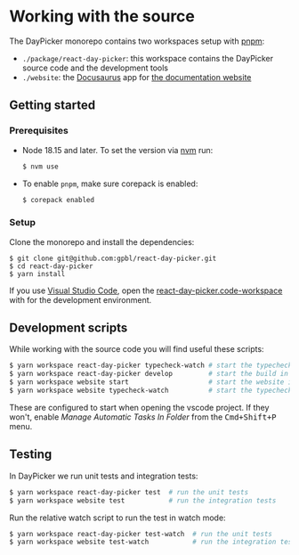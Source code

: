 # Working with the source

The DayPicker monorepo contains two workspaces setup with [pnpm](https://pnpm.io/installation):

- `./package/react-day-picker`: this workspace contains the DayPicker source code and the development tools
- `./website`: the [Docusaurus](http://v2.docusaurus.io) app for [the documentation website](http://react-day-picker-next.netlify.app)

## Getting started

### Prerequisites

- Node 18.15 and later. To set the version via [nvm](https://github.com/nvm-sh/nvm) run:
  ```bash
  $ nvm use
  ```
- To enable `pnpm`, make sure corepack is enabled:
  ```bash
  $ corepack enabled
  ```

### Setup

Clone the monorepo and install the dependencies:

```
$ git clone git@github.com:gpbl/react-day-picker.git
$ cd react-day-picker
$ yarn install
```

If you use [Visual Studio Code](https://code.visualstudio.com/), open the [react-day-picker.code-workspace](https://github.com/gpbl/react-day-picker/blob/master/react-day-picker.code-workspace) with for the development environment.

## Development scripts

While working with the source code you will find useful these scripts:

```bash
$ yarn workspace react-day-picker typecheck-watch # start the typecheck in watch mode
$ yarn workspace react-day-picker develop         # start the build in watch mode
$ yarn workspace website start                    # start the website in watch mode
$ yarn workspace website typecheck-watch          # start the typecheck in watch mode for website
```

These are configured to start when opening the vscode project. If they won't, enable _Manage Automatic Tasks In Folder_ from the <kbd>Cmd+Shift+P</kbd> menu.

## Testing

In DayPicker we run unit tests and integration tests:

```bash
$ yarn workspace react-day-picker test  # run the unit tests
$ yarn workspace website test           # run the integration tests
```

Run the relative watch script to run the test in watch mode:

```bash
$ yarn workspace react-day-picker test-watch  # run the unit tests
$ yarn workspace website test-watch           # run the integration tests
```
